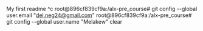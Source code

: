 My first readme
^c
root@896cf839cf9a:/alx-pre_course# git config --global user.email "del.neg24@gmail.com"
root@896cf839cf9a:/alx-pre_course# git config --global user.name "Melakew"
clear
